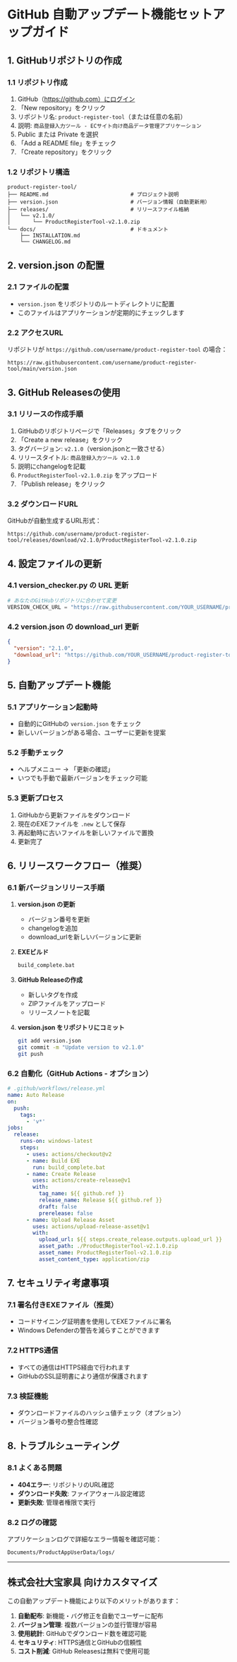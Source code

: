 # GitHub 自動アップデート機能セットアップガイド

## 1. GitHubリポジトリの作成

### 1.1 リポジトリ作成
1. GitHub（https://github.com）にログイン
2. 「New repository」をクリック
3. リポジトリ名: `product-register-tool`（または任意の名前）
4. 説明: `商品登録入力ツール - ECサイト向け商品データ管理アプリケーション`
5. Public または Private を選択
6. 「Add a README file」をチェック
7. 「Create repository」をクリック

### 1.2 リポジトリ構造
```
product-register-tool/
├── README.md                          # プロジェクト説明
├── version.json                       # バージョン情報（自動更新用）
├── releases/                          # リリースファイル格納
│   └── v2.1.0/
│       └── ProductRegisterTool-v2.1.0.zip
└── docs/                              # ドキュメント
    ├── INSTALLATION.md
    └── CHANGELOG.md
```

## 2. version.json の配置

### 2.1 ファイルの配置
- `version.json` をリポジトリのルートディレクトリに配置
- このファイルはアプリケーションが定期的にチェックします

### 2.2 アクセスURL
リポジトリが `https://github.com/username/product-register-tool` の場合：
```
https://raw.githubusercontent.com/username/product-register-tool/main/version.json
```

## 3. GitHub Releasesの使用

### 3.1 リリースの作成手順
1. GitHubのリポジトリページで「Releases」タブをクリック
2. 「Create a new release」をクリック
3. タグバージョン: `v2.1.0`（version.jsonと一致させる）
4. リリースタイトル: `商品登録入力ツール v2.1.0`
5. 説明にchangelogを記載
6. `ProductRegisterTool-v2.1.0.zip` をアップロード
7. 「Publish release」をクリック

### 3.2 ダウンロードURL
GitHubが自動生成するURL形式：
```
https://github.com/username/product-register-tool/releases/download/v2.1.0/ProductRegisterTool-v2.1.0.zip
```

## 4. 設定ファイルの更新

### 4.1 version_checker.py の URL 更新
```python
# あなたのGitHubリポジトリに合わせて変更
VERSION_CHECK_URL = "https://raw.githubusercontent.com/YOUR_USERNAME/product-register-tool/main/version.json"
```

### 4.2 version.json の download_url 更新
```json
{
  "version": "2.1.0",
  "download_url": "https://github.com/YOUR_USERNAME/product-register-tool/releases/download/v2.1.0/ProductRegisterTool-v2.1.0.zip"
}
```

## 5. 自動アップデート機能

### 5.1 アプリケーション起動時
- 自動的にGitHubの `version.json` をチェック
- 新しいバージョンがある場合、ユーザーに更新を提案

### 5.2 手動チェック
- ヘルプメニュー → 「更新の確認」
- いつでも手動で最新バージョンをチェック可能

### 5.3 更新プロセス
1. GitHubから更新ファイルをダウンロード
2. 現在のEXEファイルを `.new` として保存
3. 再起動時に古いファイルを新しいファイルで置換
4. 更新完了

## 6. リリースワークフロー（推奨）

### 6.1 新バージョンリリース手順
1. **version.json の更新**
   - バージョン番号を更新
   - changelogを追加
   - download_urlを新しいバージョンに更新

2. **EXEビルド**
   ```bat
   build_complete.bat
   ```

3. **GitHub Releaseの作成**
   - 新しいタグを作成
   - ZIPファイルをアップロード
   - リリースノートを記載

4. **version.json をリポジトリにコミット**
   ```bash
   git add version.json
   git commit -m "Update version to v2.1.0"
   git push
   ```

### 6.2 自動化（GitHub Actions - オプション）
```yaml
# .github/workflows/release.yml
name: Auto Release
on:
  push:
    tags:
      - 'v*'
jobs:
  release:
    runs-on: windows-latest
    steps:
      - uses: actions/checkout@v2
      - name: Build EXE
        run: build_complete.bat
      - name: Create Release
        uses: actions/create-release@v1
        with:
          tag_name: ${{ github.ref }}
          release_name: Release ${{ github.ref }}
          draft: false
          prerelease: false
      - name: Upload Release Asset
        uses: actions/upload-release-asset@v1
        with:
          upload_url: ${{ steps.create_release.outputs.upload_url }}
          asset_path: ./ProductRegisterTool-v2.1.0.zip
          asset_name: ProductRegisterTool-v2.1.0.zip
          asset_content_type: application/zip
```

## 7. セキュリティ考慮事項

### 7.1 署名付きEXEファイル（推奨）
- コードサイニング証明書を使用してEXEファイルに署名
- Windows Defenderの警告を減らすことができます

### 7.2 HTTPS通信
- すべての通信はHTTPS経由で行われます
- GitHubのSSL証明書により通信が保護されます

### 7.3 検証機能
- ダウンロードファイルのハッシュ値チェック（オプション）
- バージョン番号の整合性確認

## 8. トラブルシューティング

### 8.1 よくある問題
- **404エラー**: リポジトリのURL確認
- **ダウンロード失敗**: ファイアウォール設定確認
- **更新失敗**: 管理者権限で実行

### 8.2 ログの確認
アプリケーションログで詳細なエラー情報を確認可能：
```
Documents/ProductAppUserData/logs/
```

---

## 株式会社大宝家具 向けカスタマイズ

この自動アップデート機能により以下のメリットがあります：

1. **自動配布**: 新機能・バグ修正を自動でユーザーに配布
2. **バージョン管理**: 複数バージョンの並行管理が容易
3. **使用統計**: GitHubでダウンロード数を確認可能
4. **セキュリティ**: HTTPS通信とGitHubの信頼性
5. **コスト削減**: GitHub Releasesは無料で使用可能